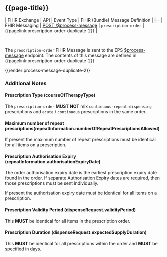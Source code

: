 ## {{page-title}}


| FHIR Exchange | API | Event Type | FHIR (Bundle) Message Definition |
|--
| FHIR Messaging  | [POST /$process-message](https://digital.nhs.uk/developer/api-catalogue/electronic-prescription-service-fhir#api-Prescribing-send-prescription-order-message) | `prescription-order` | {{pagelink:prescription-order-duplicate-2}} |

<br>

The `prescription-order` FHIR Message is sent to the EPS [$process-message](https://digital.nhs.uk/developer/api-catalogue/electronic-prescription-service-fhir#api-Prescribing-sendMessage) endpoint. The contents of this message are defined in {{pagelink:prescription-order-duplicate-2}}

{{render:process-message-duplicate-2}}

### Additional Notes

#### Prescription Type (courseOfTherapyType)

The `prescription-order` **MUST NOT** mix `continuous-repeat-dispensing` prescriptions and  `acute` / `continuous` prescriptions in the same order.

#### Maximum number of repeat prescriptions(repeatInformation.numberOfRepeatPrescriptionsAllowed)

If present the maximum number of repeat prescriptions must be identical for all items on a prescription.

#### Prescription Authorisation Expiry (repeatInformation.authorisationExpiryDate)

The order authorisation expiry date is the earliest prescription expiry date found in the order. If separate Authorisation Expiry dates are required, then those prescriptions must be sent individually.

If present the authorisation expiry date must be identical for all items on a prescription.

#### Prescription Validity Period (dispenseRequest.validityPeriod)

This **MUST** be identical for all items in the prescription order.

#### Prescription Duration (dispenseRequest.expectedSupplyDuration)

This **MUST** be identical for all prescriptions within the order and **MUST** be specified in days.

<br>